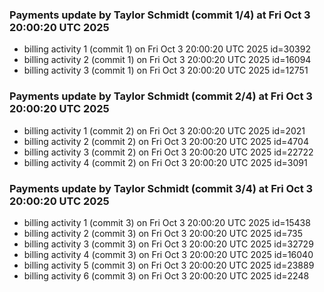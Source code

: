 
### Payments update by Taylor Schmidt (commit 1/4) at Fri Oct  3 20:00:20 UTC 2025
- billing activity 1 (commit 1) on Fri Oct  3 20:00:20 UTC 2025 id=30392
- billing activity 2 (commit 1) on Fri Oct  3 20:00:20 UTC 2025 id=16094
- billing activity 3 (commit 1) on Fri Oct  3 20:00:20 UTC 2025 id=12751

### Payments update by Taylor Schmidt (commit 2/4) at Fri Oct  3 20:00:20 UTC 2025
- billing activity 1 (commit 2) on Fri Oct  3 20:00:20 UTC 2025 id=2021
- billing activity 2 (commit 2) on Fri Oct  3 20:00:20 UTC 2025 id=4704
- billing activity 3 (commit 2) on Fri Oct  3 20:00:20 UTC 2025 id=22722
- billing activity 4 (commit 2) on Fri Oct  3 20:00:20 UTC 2025 id=3091

### Payments update by Taylor Schmidt (commit 3/4) at Fri Oct  3 20:00:20 UTC 2025
- billing activity 1 (commit 3) on Fri Oct  3 20:00:20 UTC 2025 id=15438
- billing activity 2 (commit 3) on Fri Oct  3 20:00:20 UTC 2025 id=735
- billing activity 3 (commit 3) on Fri Oct  3 20:00:20 UTC 2025 id=32729
- billing activity 4 (commit 3) on Fri Oct  3 20:00:20 UTC 2025 id=16040
- billing activity 5 (commit 3) on Fri Oct  3 20:00:20 UTC 2025 id=23889
- billing activity 6 (commit 3) on Fri Oct  3 20:00:20 UTC 2025 id=2248
